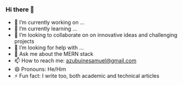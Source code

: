 ### Hi there 👋

- 🔭 I’m currently working on ...
- 🌱 I’m currently learning ...
- 👯 I’m looking to collaborate on on innovative ideas and challenging projects
- 🤔 I’m looking for help with ...
- 💬 Ask me about the MERN stack 
- 📫 How to reach me: azubuinesamuel@gmail.com
- 😄 Pronouns: He/Him
- ⚡ Fun fact: I write too, both academic and technical articles

<!--
**Axuby/Axuby** is a ✨ _special_ ✨ repository because its `README.md` (this file) appears on your GitHub profile.




-->
